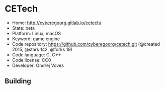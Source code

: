 # CETech

- Home: http://cyberegoorg.gitlab.io/cetech/
- State: beta
- Platform: Linux, macOS
- Keyword: game engine
- Code repository: https://github.com/cyberegoorg/cetech.git (@created 2015, @stars 142, @forks 19)
- Code language: C, C++
- Code license: CC0
- Developer: Ondřej Voves

## Building
